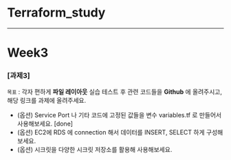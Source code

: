 # Terraform_study
---
# Week3
### [과제3]

`목표` : 각자 편하게 **파일 레이아웃** 실습 테스트 후 관련 코드들을 **Github** 에 올려주시고, 해당 링크를 과제에 올려주세요.

- (옵션) Service Port 나 기타 코드에 고정된 값들을 변수 variables.tf 로 만들어서 사용해보세요. [done]
- (옵션) EC2에 RDS 에 connection 해서 데이터를 INSERT, SELECT 하게 구성해보세요.
- (옵션) 시크릿을 다양한 시크릿 저장소를 활용해 사용해보세요.
